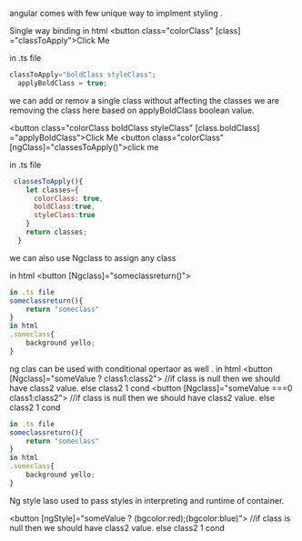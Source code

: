 angular comes with few unique way to implment styling .

Single way binding 
in html
<button class="colorClass" [class] ="classToApply">Click Me</button>

in .ts file
```javascript
classToApply="boldClass styleClass";
  applyBoldClass = true;
```
we can  add or remov a single class without affecting the classes
we are removing the class here based on applyBoldClass boolean value.

<button class="colorClass boldClass styleClass" [class.boldClass] ="applyBoldClass">Click Me</button>
<button class="colorClass" [ngClass]="classesToApply()">click me</button>

in .ts file 
```javascript
 classesToApply(){
    let classes={
      colorClass: true,
      boldClass:true,
      styleClass:true
    }
    return classes;
  }
```
we can also use Ngclass to assign any class

in html
<button [Ngclass]="someclassreturn()">
```javascript
in .ts file 
someclassreturn(){
    return "someclass"
}
in html
.someclass{
    background yello;
}
```


ng clas can be used with conditional opertaor as well .
in html
<button [Ngclass]="someValue ? class1:class2"> //if class is null then we should have class2 value. else class2 1 cond
<button [Ngclass]="someValue ===0  class1:class2"> //if class is null then we should have class2 value. else class2 1 cond

```javascript
in .ts file 
someclassreturn(){
    return "someclass"
}
in html
.someclass{
    background yello;
}
```

Ng style laso used to pass styles in interpreting and runtime of container.

<button [ngStyle]="someValue ? (bgcolor:red);(bgcolor:blue)">
//if class is null then we should have class2 value. else class2 1 cond



